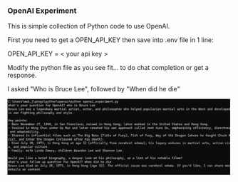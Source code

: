 ### OpenAI Experiment ###
This is simple collection of Python code to use OpenAI.

First you need to get a OPEN_API_KEY then save into .env file in 1 line:

OPEN_API_KEY = < your api key >

Modify the python file as you see fit... to do chat completion or get a response.

I asked "Who is Bruce Lee", followed by "When did he die"

<img src="screenshot/image1.png" width="500">
